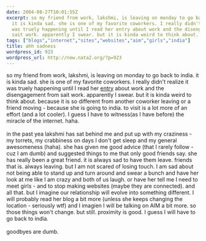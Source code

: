 ```yaml
---
date: 2004-08-27T10:01:55Z
excerpt: so my friend from work, lakshmi, is leaving on monday to go back to india.
  it is kinda sad. she is one of my favorite coworkers. I really didn't realize it
  was truely happening until I read her entry about work and the disengagement from
  sait work. apparently I swear. but it is kinda weird to think about. becau...
tags: ["blogs","internet","sites","websites","aim","girls","india"]
title: ahh sadness
wordpress_id: 923
wordpress_url: http://new.nata2.org/?p=923
---
```


so my friend from work, lakshmi, is leaving on monday to go back to india. it is kinda sad. she is one of my favorite coworkers. I really didn't realize it was truely happening until I read her <a href="http://lakshvivek.blogspot.com/2004/08/wonderful-journey-continues.html">entry</a> about work and the disengagement from sait work. apparently I swear. but it is kinda weird to think about. because it is so different from another coworker leaving or a friend moving - because she is going to india. to visit is a lot more of an effort (and a lot cooler). I guess I have to witness(as I have before) the miracle of the internet. haha. <br/><br/>in the past yea lakshmi has sat behind me and put up with my craziness - my torrets, my crabbiness on days I don't get sleep and my general awesomeness (haha). she has given me good advice (that I rarely follow - cuz I am dumb) and suggested things to me that only good friends say. she has really been a great friend. it is always sad to have them leave. friends that is. always leaving. but I am not scared of losing touch. I am sad about not being able to stand up and turn around and swear a bunch and have her look at me like I am crazy and both of us laugh. or have her tell me I need to meet girls - and to stop making websites (maybe they are connected). and all that. but I imagine our relationship will evolve into something different. I will probably read her blog a bit more (unless she keeps changing the location - seriously wtf) and I imagien I will be talking on AIM a bit more. so those things won't change. but still. proximity is good. I guess I will have to go back to india. <br/><br/>goodbyes are dumb. 
